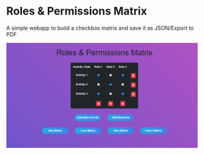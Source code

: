 # Roles & Permissions Matrix

A simple webapp to build a checkbox matrix and save it as JSON/Export to PDF

[![Roles & Permissions Matrix Screenshot with link to the app](screenshot.png)](https://nonvegan.github.io/trabalho-acsi)

